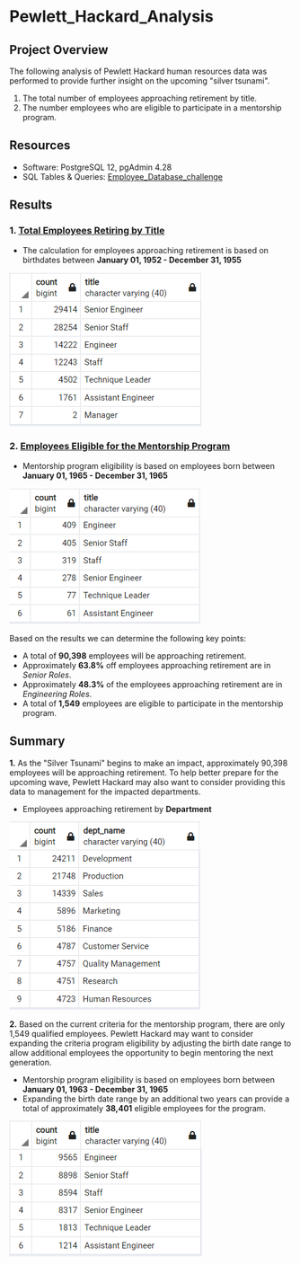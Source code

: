 # Pewlett_Hackard_Analysis

## Project Overview

The following analysis of Pewlett Hackard human resources data was performed to provide further insight on the upcoming "silver tsunami".
 
1. The total number of employees approaching retirement by title.
2. The number employees who are eligible to participate in a mentorship program.

## Resources 

- Software: PostgreSQL 12, pgAdmin 4.28
- SQL Tables & Queries: [Employee_Database_challenge](Queries/Employee_Database_challenge.sql)

## Results

### 1. [Total Employees Retiring by Title](Data/unique_titles.csv)

- The calculation for employees approaching retirement is based on birthdates between **January 01, 1952 - December 31, 1955**

<kbd><img src="Data/additional_analysis/retiring_titles.PNG"/><kbd>

### 2. [Employees Eligible for the Mentorship Program](Data/mentorship_eligibility.csv)

- Mentorship program eligibility is based on employees born between **January 01, 1965 - December 31, 1965**

<kbd><img src="Data/additional_analysis/mentorship_titles.PNG"/><kbd>

Based on the results we can determine the following key points: 

- A total of **90,398** employees will be approaching retirement. 
- Approximately **63.8%** off employees approaching retirement are in *Senior Roles*.
- Approximately **48.3%** of the employees approaching retirement are in *Engineering Roles*.
- A total of **1,549** employees are eligible to participate in the mentorship program.  

## Summary

**1.** As the "Silver Tsunami" begins to make an impact, approximately 90,398 employees will be approaching retirement. To help better prepare for the upcoming wave, Pewlett Hackard may also want to consider providing this data to management for the impacted departments.  

 - Employees approaching retirement by **Department**

<kbd><img src="Data/additional_analysis/retiring_departments.PNG"/><kbd>

**2.** Based on the current criteria for the mentorship program, there are only 1,549 qualified employees. Pewlett Hackard may want to consider expanding the criteria program eligibility by adjusting the birth date range to allow additional employees the opportunity to begin mentoring the next generation.   

 - Mentorship program eligibility is based on employees born between **January 01, 1963 - December 31, 1965**
 - Expanding the birth date range by an additional two years can provide a total of approximately **38,401** eligible employees for the program. 
 
<kbd><img src="Data/additional_analysis/expanded_titles.PNG"/><kbd>
